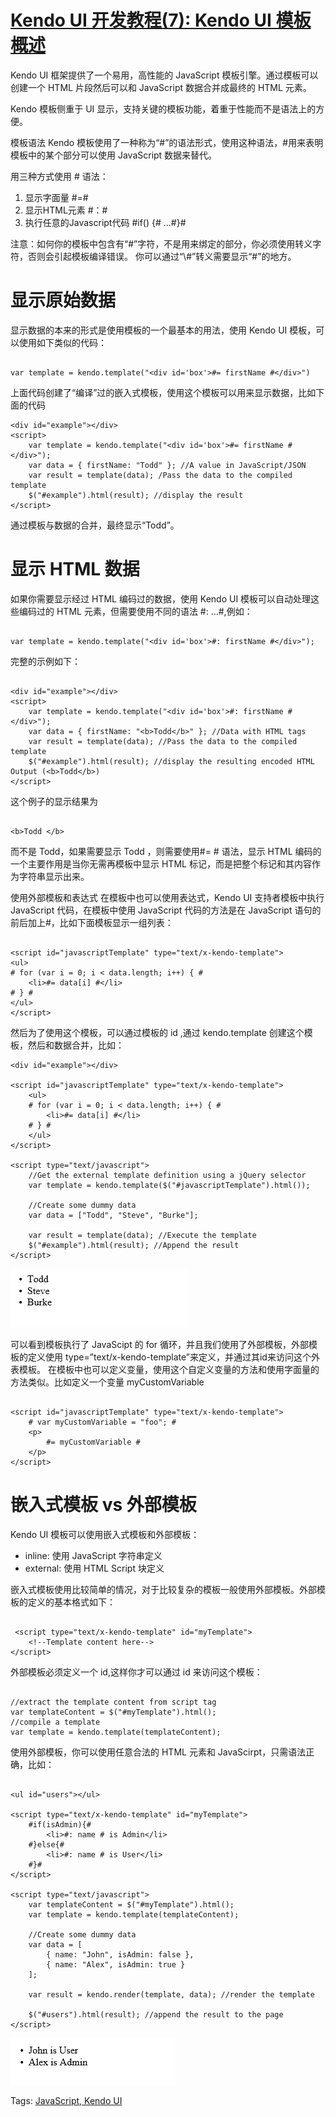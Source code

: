 # [Kendo UI 开发教程(7): Kendo UI 模板概述](http://www.imobilebbs.com/wordpress/archives/4608)

Kendo UI 框架提供了一个易用，高性能的 JavaScript 模板引擎。通过模板可以创建一个 HTML 片段然后可以和 JavaScript 数据合并成最终的 HTML 元素。

Kendo 模板侧重于 UI 显示，支持关键的模板功能，着重于性能而不是语法上的方便。

模板语法
Kendo 模板使用了一种称为“#”的语法形式，使用这种语法，#用来表明模板中的某个部分可以使用 JavaScript 数据来替代。

用三种方式使用 # 语法：

1. 显示字面量 #=#
2. 显示HTML元素 #：#
3. 执行任意的Javascript代码  #if() {# …#}#

注意：如何你的模板中包含有“#”字符，不是用来绑定的部分，你必须使用转义字符，否则会引起模板编译错误。 你可以通过“\\#”转义需要显示“#”的地方。

# 显示原始数据

显示数据的本来的形式是使用模板的一个最基本的用法，使用 Kendo UI 模板，可以使用如下类似的代码：

```

var template = kendo.template("<div id='box'>#= firstName #</div>")

```

上面代码创建了“编译”过的嵌入式模板，使用这个模板可以用来显示数据，比如下面的代码

```
<div id="example"></div>
<script>
	var template = kendo.template("<div id='box'>#= firstName #</div>");
	var data = { firstName: "Todd" }; //A value in JavaScript/JSON
	var result = template(data); /Pass the data to the compiled template
	$("#example").html(result); //display the result
</script>

```

通过模板与数据的合并，最终显示“Todd”。

# 显示 HTML 数据

如果你需要显示经过 HTML 编码过的数据，使用 Kendo UI 模板可以自动处理这些编码过的 HTML 元素，但需要使用不同的语法 #: …#,例如：

```

var template = kendo.template("<div id='box'>#: firstName #</div>");

```

完整的示例如下：

```

<div id="example"></div>
<script>
	var template = kendo.template("<div id='box'>#: firstName #</div>");
	var data = { firstName: "<b>Todd</b>" }; //Data with HTML tags
	var result = template(data); //Pass the data to the compiled template
	$("#example").html(result); //display the resulting encoded HTML Output (<b>Todd</b>)
</script>

```

这个例子的显示结果为

```

<b>Todd </b>

```

而不是 Todd，如果需要显示 Todd ，则需要使用#= # 语法，显示 HTML 编码的一个主要作用是当你无需再模板中显示 HTML 标记，而是把整个标记和其内容作为字符串显示出来。

使用外部模板和表达式
在模板中也可以使用表达式，Kendo UI 支持者模板中执行 JavaScript 代码，在模板中使用 JavaScript 代码的方法是在 JavaScript 语句的前后加上#，比如下面模板显示一组列表：

```

<script id="javascriptTemplate" type="text/x-kendo-template">
<ul>
# for (var i = 0; i < data.length; i++) { #
	<li>#= data[i] #</li>
# } #
</ul>
</script>

```

然后为了使用这个模板，可以通过模板的 id ,通过 kendo.template 创建这个模板，然后和数据合并，比如：

```
<div id="example"></div>

<script id="javascriptTemplate" type="text/x-kendo-template">
	<ul>
	# for (var i = 0; i < data.length; i++) { #
		<li>#= data[i] #</li>
	# } #
	</ul>
</script>

<script type="text/javascript">
	//Get the external template definition using a jQuery selector
	var template = kendo.template($("#javascriptTemplate").html());

	//Create some dummy data
	var data = ["Todd", "Steve", "Burke"];

	var result = template(data); //Execute the template
	$("#example").html(result); //Append the result
</script>

```

![](images/20.jpg)

可以看到模板执行了 JavaScipt 的 for 循环，并且我们使用了外部模板，外部模板的定义使用 type=”text/x-kendo-template”来定义，并通过其id来访问这个外表模板。
在模板中也可以定义变量，使用这个自定义变量的方法和使用字面量的方法类似。比如定义一个变量 myCustomVariable

```

<script id="javascriptTemplate" type="text/x-kendo-template">
	# var myCustomVariable = "foo"; #
	<p>
		#= myCustomVariable #
	</p>
</script>

```

# 嵌入式模板 vs 外部模板 

Kendo UI 模板可以使用嵌入式模板和外部模板：

- inline: 使用 JavaScript 字符串定义
- external: 使用 HTML Script 块定义
 

嵌入式模板使用比较简单的情况，对于比较复杂的模板一般使用外部模板。外部模板的定义的基本格式如下：

```

 <script type="text/x-kendo-template" id="myTemplate">
	<!--Template content here-->
</script>

```

外部模板必须定义一个 id,这样你才可以通过 id 来访问这个模板： 

```

//extract the template content from script tag
var templateContent = $("#myTemplate").html(); 
//compile a template
var template = kendo.template(templateContent);

```

使用外部模板，你可以使用任意合法的 HTML 元素和 JavaScirpt，只需语法正确，比如：

```

<ul id="users"></ul>

<script type="text/x-kendo-template" id="myTemplate">
	#if(isAdmin){#
		<li>#: name # is Admin</li>
	#}else{#
		<li>#: name # is User</li>
	#}#
</script>

<script type="text/javascript">
	var templateContent = $("#myTemplate").html();
	var template = kendo.template(templateContent);

	//Create some dummy data
	var data = [
		{ name: "John", isAdmin: false },
		{ name: "Alex", isAdmin: true }
	];

	var result = kendo.render(template, data); //render the template

	$("#users").html(result); //append the result to the page
</script>

```

![](images/21.jpg)

Tags: [JavaScript, Kendo UI](http://www.imobilebbs.com/wordpress/archives/tag/kendo-ui)